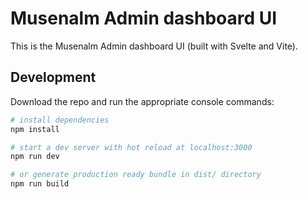 Musenalm Admin dashboard UI
======================================================================

This is the Musenalm Admin dashboard UI (built with Svelte and Vite).

## Development

Download the repo and run the appropriate console commands:

```sh
# install dependencies
npm install

# start a dev server with hot reload at localhost:3000
npm run dev

# or generate production ready bundle in dist/ directory
npm run build
```
